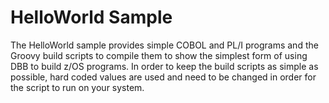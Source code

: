 # HelloWorld Sample
The HelloWorld sample provides simple COBOL and PL/I programs and the Groovy build scripts to compile them to show the simplest form of using DBB to build z/OS programs.  In order to keep the build scripts as simple as possible, hard coded values are used and need to be changed in order for the script to run on your system.
